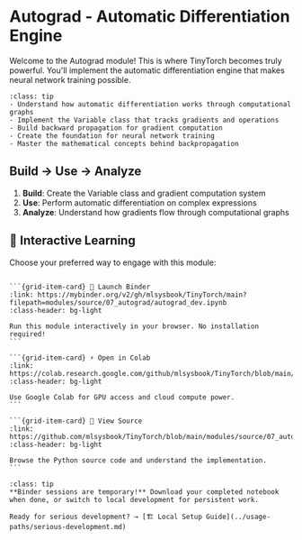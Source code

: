 # Autograd - Automatic Differentiation Engine

Welcome to the Autograd module! This is where TinyTorch becomes truly powerful. You'll implement the automatic differentiation engine that makes neural network training possible.

```{admonition} 🎯 Learning Goals
:class: tip
- Understand how automatic differentiation works through computational graphs
- Implement the Variable class that tracks gradients and operations
- Build backward propagation for gradient computation
- Create the foundation for neural network training
- Master the mathematical concepts behind backpropagation
```


## Build → Use → Analyze
1. **Build**: Create the Variable class and gradient computation system
2. **Use**: Perform automatic differentiation on complex expressions
3. **Analyze**: Understand how gradients flow through computational graphs
## 🚀 Interactive Learning

Choose your preferred way to engage with this module:

````{grid} 1 2 3 3

```{grid-item-card} 🚀 Launch Binder
:link: https://mybinder.org/v2/gh/mlsysbook/TinyTorch/main?filepath=modules/source/07_autograd/autograd_dev.ipynb
:class-header: bg-light

Run this module interactively in your browser. No installation required!
```

```{grid-item-card} ⚡ Open in Colab  
:link: https://colab.research.google.com/github/mlsysbook/TinyTorch/blob/main/modules/source/07_autograd/autograd_dev.ipynb
:class-header: bg-light

Use Google Colab for GPU access and cloud compute power.
```

```{grid-item-card} 📖 View Source
:link: https://github.com/mlsysbook/TinyTorch/blob/main/modules/source/07_autograd/autograd_dev.py
:class-header: bg-light

Browse the Python source code and understand the implementation.
```

````

```{admonition} 💾 Save Your Progress
:class: tip
**Binder sessions are temporary!** Download your completed notebook when done, or switch to local development for persistent work.

Ready for serious development? → [🏗️ Local Setup Guide](../usage-paths/serious-development.md)
```

